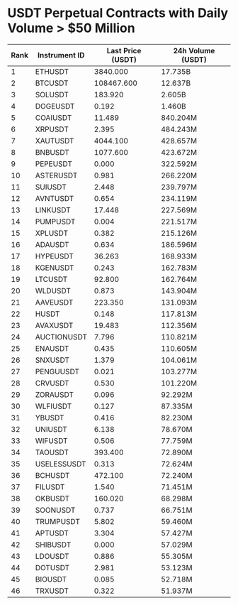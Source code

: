 # USDT Perpetual Contracts with Daily Volume > $50 Million

| Rank | Instrument ID | Last Price (USDT) | 24h Volume (USDT) |
|------|---------------|-------------------|-------------------|
| 1 | ETHUSDT | 3840.000 | 17.735B |
| 2 | BTCUSDT | 108467.600 | 12.637B |
| 3 | SOLUSDT | 183.920 | 2.605B |
| 4 | DOGEUSDT | 0.192 | 1.460B |
| 5 | COAIUSDT | 11.489 | 840.204M |
| 6 | XRPUSDT | 2.395 | 484.243M |
| 7 | XAUTUSDT | 4044.100 | 428.657M |
| 8 | BNBUSDT | 1077.600 | 423.672M |
| 9 | PEPEUSDT | 0.000 | 322.592M |
| 10 | ASTERUSDT | 0.981 | 266.220M |
| 11 | SUIUSDT | 2.448 | 239.797M |
| 12 | AVNTUSDT | 0.654 | 234.119M |
| 13 | LINKUSDT | 17.448 | 227.569M |
| 14 | PUMPUSDT | 0.004 | 221.517M |
| 15 | XPLUSDT | 0.382 | 215.126M |
| 16 | ADAUSDT | 0.634 | 186.596M |
| 17 | HYPEUSDT | 36.263 | 168.933M |
| 18 | KGENUSDT | 0.243 | 162.783M |
| 19 | LTCUSDT | 92.800 | 162.764M |
| 20 | WLDUSDT | 0.873 | 143.904M |
| 21 | AAVEUSDT | 223.350 | 131.093M |
| 22 | HUSDT | 0.148 | 117.813M |
| 23 | AVAXUSDT | 19.483 | 112.356M |
| 24 | AUCTIONUSDT | 7.796 | 110.821M |
| 25 | ENAUSDT | 0.435 | 110.605M |
| 26 | SNXUSDT | 1.379 | 104.061M |
| 27 | PENGUUSDT | 0.021 | 103.277M |
| 28 | CRVUSDT | 0.530 | 101.220M |
| 29 | ZORAUSDT | 0.096 | 92.292M |
| 30 | WLFIUSDT | 0.127 | 87.335M |
| 31 | YBUSDT | 0.416 | 82.230M |
| 32 | UNIUSDT | 6.138 | 78.670M |
| 33 | WIFUSDT | 0.506 | 77.759M |
| 34 | TAOUSDT | 393.400 | 72.890M |
| 35 | USELESSUSDT | 0.313 | 72.624M |
| 36 | BCHUSDT | 472.100 | 72.240M |
| 37 | FILUSDT | 1.540 | 71.451M |
| 38 | OKBUSDT | 160.020 | 68.298M |
| 39 | SOONUSDT | 0.737 | 66.751M |
| 40 | TRUMPUSDT | 5.802 | 59.460M |
| 41 | APTUSDT | 3.304 | 57.427M |
| 42 | SHIBUSDT | 0.000 | 57.029M |
| 43 | LDOUSDT | 0.886 | 55.305M |
| 44 | DOTUSDT | 2.981 | 53.123M |
| 45 | BIOUSDT | 0.085 | 52.718M |
| 46 | TRXUSDT | 0.322 | 51.937M |
